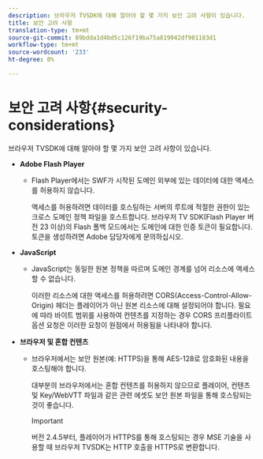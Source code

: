 ```yaml
---
description: 브라우저 TVSDK에 대해 알아야 할 몇 가지 보안 고려 사항이 있습니다.
title: 보안 고려 사항
translation-type: tm+mt
source-git-commit: 89bdda1d4bd5c126f19ba75a819942df901183d1
workflow-type: tm+mt
source-wordcount: '233'
ht-degree: 0%

---
```



# 보안 고려 사항{#security-considerations}

브라우저 TVSDK에 대해 알아야 할 몇 가지 보안 고려 사항이 있습니다.

* **Adobe Flash Player**

   * Flash Player에서는 SWF가 시작된 도메인 외부에 있는 데이터에 대한 액세스를 허용하지 않습니다.

      액세스를 허용하려면 데이터를 호스팅하는 서버의 루트에 적절한 권한이 있는 크로스 도메인 정책 파일을 호스트합니다. 브라우저 TV SDK(Flash Player 버전 23 이상)의 Flash 폴백 모드에서는 도메인에 대한 인증 토큰이 필요합니다. 토큰을 생성하려면 Adobe 담당자에게 문의하십시오.

* **JavaScript**

   * JavaScript는 동일한 원본 정책을 따르며 도메인 경계를 넘어 리소스에 액세스할 수 없습니다.

      이러한 리소스에 대한 액세스를 허용하려면 CORS(Access-Control-Allow-Origin) 헤더는 플레이어가 아닌 원본 리소스에 대해 설정되어야 합니다. 필요에 따라 바이트 범위를 사용하여 컨텐츠를 지정하는 경우 CORS 프리플라이트 옵션 요청은 이러한 요청이 원점에서 허용됨을 나타내야 합니다.

* **브라우저 및 혼합 컨텐츠**

   * 브라우저에서는 보안 원본(예: HTTPS)을 통해 AES-128로 암호화된 내용을 호스팅해야 합니다.

      대부분의 브라우저에서는 혼합 컨텐츠를 허용하지 않으므로 플레이어, 컨텐츠 및 Key/WebVTT 파일과 같은 관련 에셋도 보안 원본 파일을 통해 호스팅되는 것이 좋습니다.

      >[!IMPORTANT]
      >
      >버전 2.4.5부터, 플레이어가 HTTPS를 통해 호스팅되는 경우 MSE 기술을 사용할 때 브라우저 TVSDK는 HTTP 호출을 HTTPS로 변환합니다.

